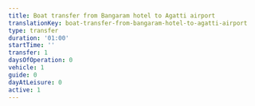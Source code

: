 ```yaml
---
title: Boat transfer from Bangaram hotel to Agatti airport
translationKey: boat-transfer-from-bangaram-hotel-to-agatti-airport
type: transfer
duration: '01:00'
startTime: ''
transfer: 1
daysOfOperation: 0
vehicle: 1
guide: 0
dayAtLeisure: 0
active: 1
---
```

